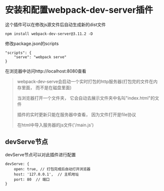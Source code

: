 # 安装和配置webpack-dev-server插件

这个插件可以在修改js源文件后自动生成新的dist文件

```
npm install webpack-dev-server@3.11.2 -D
```



修改package.json的scripts

```
"scripts": {
	"serve": "webpack serve"
}
```



在浏览器中访问http://localhost:8080查看



>webpack-dev-serve会启动一个实时打包的http服务器(打包完的文件在内存里面， 而不是在磁盘里面)
>
>当浏览器打开一个文件夹， 它会自动去展示文件夹中名叫"index.html"的文件
>
>插件的实时更新只能在服务器中查看， 因为文件打开是file协议
>
>在html中导入服务器的js文件('/main.js')



## devServe节点

devServe节点可以对此插件进行配置

```
devServe: {
	open: true, // 打包完成后自动打开浏览器
	host: '127.0.0.1',  // 主机地址
	port: 80  // 端口
}
```

